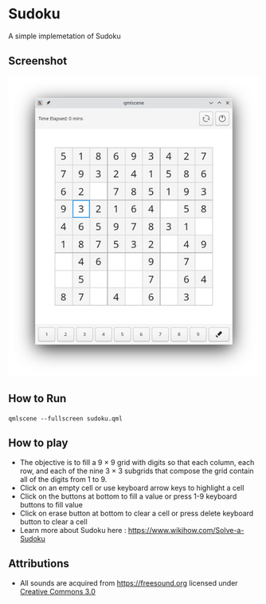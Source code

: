 # Sudoku
A simple implemetation of Sudoku

## Screenshot
![Screenshot](./screenshot.png)

## How to Run
`qmlscene --fullscreen sudoku.qml`

## How to play
  - The objective is to fill a 9 × 9 grid with digits so that each column, each row, and each of the nine 3 × 3 subgrids that compose the grid  contain all of the digits from 1 to 9.
  - Click on an empty cell or use keyboard arrow keys to highlight a cell
  - Click on the buttons at bottom to fill a value or press 1-9 keyboard buttons to fill value
  - Click on erase button at bottom to clear a cell or press delete keyboard button to clear a cell
  - Learn more about Sudoku here : https://www.wikihow.com/Solve-a-Sudoku
  
## Attributions
  - All sounds are acquired from https://freesound.org licensed under [Creative Commons 3.0](https://creativecommons.org/licenses/by-nc/3.0/legalcode)
